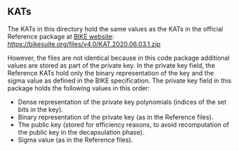 KATs
----

The KATs in this directory hold the same values as the KATs in the official
Reference package at [BIKE website](https://bikesuite.org/):
https://bikesuite.org/files/v4.0/KAT.2020.06.03.1.zip

However, the files are not identical because in this code package additional
values are stored as part of the private key. In the private key field,
the Reference KATs hold only the binary representation of the key and the
sigma value as defined in the BIKE specification.
The private key field in this package holds the following values in this order:
  - Dense representation of the private key polynomials
    (indices of the set bits in the key).
  - Binary representation of the private key (as in the Reference files).
  - The public key (stored for efficiency reasons, to avoid recomputation
    of the public key in the decapsulation phase).
  - Sigma value (as in the Reference files).

